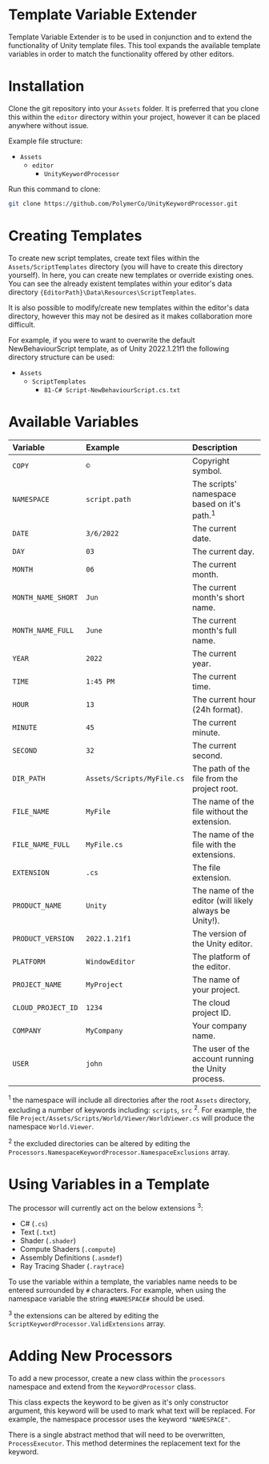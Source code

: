# Template Variable Extender

Template Variable Extender is to be used in conjunction and to extend the functionality of Unity template files. This
tool expands the available template variables in order to match the functionality offered by other editors.

# Installation

Clone the git repository into your `Assets` folder. It is preferred that you clone this within the `editor` directory
within your project, however it can be placed anywhere without issue.

Example file structure:

- `Assets`
    - `editor`
        - `UnityKeywordProcessor`

Run this command to clone:

```bash
git clone https://github.com/PolymerCo/UnityKeywordProcessor.git
```

# Creating Templates

To create new script templates, create text files within the `Assets/ScriptTemplates` directory (you will have to create
this directory yourself). In here, you can create new templates or override existing ones. You can see the already
existent templates within your editor's data directory `{EditorPath}\Data\Resources\ScriptTemplates`.

It is also possible to modify/create new templates within the editor's data directory, however this may not be desired
as it makes collaboration more difficult.

For example, if you were to want to overwrite the default NewBehaviourScript template, as of Unity 2022.1.21f1 the
following directory structure can be used:

- `Assets`
  - `ScriptTemplates`
    - `81-C# Script-NewBehaviourScript.cs.txt`
    
# Available Variables

| Variable           | Example                    | Description                                            |
|:-------------------|:---------------------------|:-------------------------------------------------------|
| `COPY`             | `©`                        | Copyright symbol.                                      |
| `NAMESPACE`        | `script.path`              | The scripts' namespace based on it's path.<sup>1</sup> |
| `DATE`             | `3/6/2022`                 | The current date.                                      |
| `DAY`              | `03`                       | The current day.                                       |
| `MONTH`            | `06`                       | The current month.                                     |
| `MONTH_NAME_SHORT` | `Jun`                      | The current month's short name.                        |
| `MONTH_NAME_FULL`  | `June`                     | The current month's full name.                         |
| `YEAR`             | `2022`                     | The current year.                                      |
| `TIME`             | `1:45 PM`                  | The current time.                                      |
| `HOUR`             | `13`                       | The current hour (24h format).                         |
| `MINUTE`           | `45`                       | The current minute.                                    |
| `SECOND`           | `32`                       | The current second.                                    |
| `DIR_PATH`         | `Assets/Scripts/MyFile.cs` | The path of the file from the project root.            |
| `FILE_NAME`        | `MyFile`                   | The name of the file without the extension.            |
| `FILE_NAME_FULL`   | `MyFile.cs`                | The name of the file with the extensions.              |
| `EXTENSION`        | `.cs`                      | The file extension.                                    |
| `PRODUCT_NAME`     | `Unity`                    | The name of the editor (will likely always be Unity!). |
| `PRODUCT_VERSION`  | `2022.1.21f1`              | The version of the Unity editor.                       |
| `PLATFORM`         | `WindowEditor`             | The platform of the editor.                            |
| `PROJECT_NAME`     | `MyProject`                | The name of your project.                              |
| `CLOUD_PROJECT_ID` | `1234`                     | The cloud project ID.                                  |
| `COMPANY`          | `MyCompany`                | Your company name.                                     |
| `USER`             | `john`                     | The user of the account running the Unity process.     |

<sup>1</sup> the namespace will include all directories after the root `Assets` directory, excluding a number of
keywords including: `scripts`, `src` <sup>2</sup>. For example, the
file `Project/Assets/Scripts/World/Viewer/WorldViewer.cs` will produce the namespace `World.Viewer`.

<sup>2</sup> the excluded directories can be altered by editing
the `Processors.NamespaceKeywordProcessor.NamespaceExclusions` array.

# Using Variables in a Template

The processor will currently act on the below extensions <sup>3</sup>:

- C# (`.cs`)
- Text (`.txt`)
- Shader (`.shader`)
- Compute Shaders (`.compute`)
- Assembly Definitions (`.asmdef`)
- Ray Tracing Shader (`.raytrace`)

To use the variable within a template, the variables name needs to be entered surrounded by `#` characters. For example,
when using the namespace variable the string `#NAMESPACE#` should be used.

<sup>3</sup> the extensions can be altered by editing the `ScriptKeywordProcessor.ValidExtensions` array.

# Adding New Processors

To add a new processor, create a new class within the `processors` namespace and extend from the `KeywordProcessor`
class.

This class expects the keyword to be given as it's only constructor argument, this keyword will be used to mark what
text will be replaced. For example, the namespace processor uses the keyword `"NAMESPACE"`.

There is a single abstract method that will need to be overwritten, `ProcessExecutor`. This method determines the
replacement text for the keyword.  
